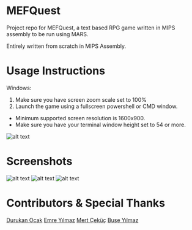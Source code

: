 # MEFQuest
Project repo for MEFQuest, a text based RPG game written in MIPS assembly to be run using MARS.

Entirely written from scratch in MIPS Assembly.



# Usage Instructions
Windows:
1) Make sure you have screen zoom scale set to 100%
2) Launch the game using a fullscreen powershell or CMD window.
* Minimum supported screen resolution is 1600x900.
* Make sure you have your terminal window height set to 54 or more.


![alt text](https://files.catbox.moe/i7qeus.PNG)



# Screenshots
![alt text](https://files.catbox.moe/3d35dp.PNG)
![alt text](https://files.catbox.moe/diz97f.PNG)
![alt text](https://files.catbox.moe/q6s2ix.PNG)


# Contributors & Special Thanks
[Durukan Ocak](https://github.com/Drkockk)
[Emre Yılmaz](https://github.com/Eelis03)
[Mert Çeküç](https://github.com/mertcekuc)
[Buse Yılmaz](https://github.com/harubyy)
